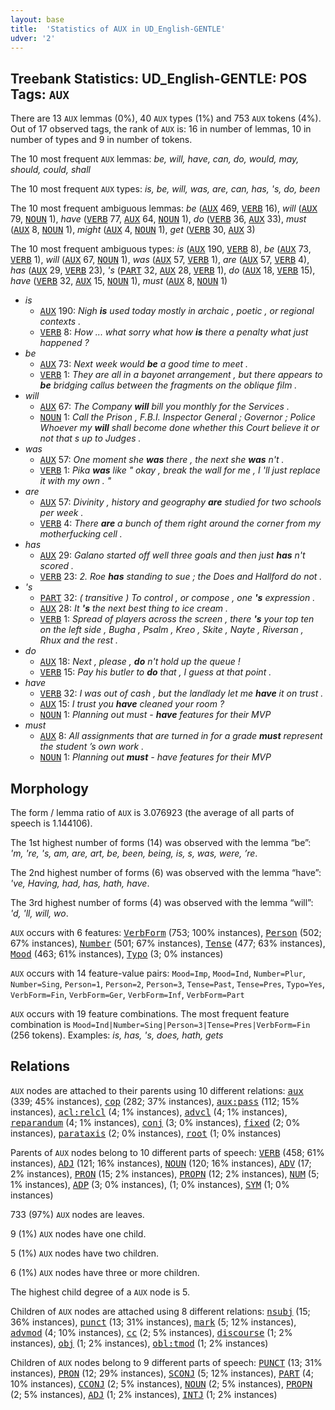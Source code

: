 ```yaml
---
layout: base
title:  'Statistics of AUX in UD_English-GENTLE'
udver: '2'
---
```


## Treebank Statistics: UD_English-GENTLE: POS Tags: `AUX`

There are 13 `AUX` lemmas (0%), 40 `AUX` types (1%) and 753 `AUX` tokens (4%).
Out of 17 observed tags, the rank of `AUX` is: 16 in number of lemmas, 10 in number of types and 9 in number of tokens.

The 10 most frequent `AUX` lemmas: <em>be, will, have, can, do, would, may, should, could, shall</em>

The 10 most frequent `AUX` types:  <em>is, be, will, was, are, can, has, 's, do, been</em>

The 10 most frequent ambiguous lemmas: <em>be</em> (<tt><a href="en_gentle-pos-AUX.html">AUX</a></tt> 469, <tt><a href="en_gentle-pos-VERB.html">VERB</a></tt> 16), <em>will</em> (<tt><a href="en_gentle-pos-AUX.html">AUX</a></tt> 79, <tt><a href="en_gentle-pos-NOUN.html">NOUN</a></tt> 1), <em>have</em> (<tt><a href="en_gentle-pos-VERB.html">VERB</a></tt> 77, <tt><a href="en_gentle-pos-AUX.html">AUX</a></tt> 64, <tt><a href="en_gentle-pos-NOUN.html">NOUN</a></tt> 1), <em>do</em> (<tt><a href="en_gentle-pos-VERB.html">VERB</a></tt> 36, <tt><a href="en_gentle-pos-AUX.html">AUX</a></tt> 33), <em>must</em> (<tt><a href="en_gentle-pos-AUX.html">AUX</a></tt> 8, <tt><a href="en_gentle-pos-NOUN.html">NOUN</a></tt> 1), <em>might</em> (<tt><a href="en_gentle-pos-AUX.html">AUX</a></tt> 4, <tt><a href="en_gentle-pos-NOUN.html">NOUN</a></tt> 1), <em>get</em> (<tt><a href="en_gentle-pos-VERB.html">VERB</a></tt> 30, <tt><a href="en_gentle-pos-AUX.html">AUX</a></tt> 3)

The 10 most frequent ambiguous types:  <em>is</em> (<tt><a href="en_gentle-pos-AUX.html">AUX</a></tt> 190, <tt><a href="en_gentle-pos-VERB.html">VERB</a></tt> 8), <em>be</em> (<tt><a href="en_gentle-pos-AUX.html">AUX</a></tt> 73, <tt><a href="en_gentle-pos-VERB.html">VERB</a></tt> 1), <em>will</em> (<tt><a href="en_gentle-pos-AUX.html">AUX</a></tt> 67, <tt><a href="en_gentle-pos-NOUN.html">NOUN</a></tt> 1), <em>was</em> (<tt><a href="en_gentle-pos-AUX.html">AUX</a></tt> 57, <tt><a href="en_gentle-pos-VERB.html">VERB</a></tt> 1), <em>are</em> (<tt><a href="en_gentle-pos-AUX.html">AUX</a></tt> 57, <tt><a href="en_gentle-pos-VERB.html">VERB</a></tt> 4), <em>has</em> (<tt><a href="en_gentle-pos-AUX.html">AUX</a></tt> 29, <tt><a href="en_gentle-pos-VERB.html">VERB</a></tt> 23), <em>'s</em> (<tt><a href="en_gentle-pos-PART.html">PART</a></tt> 32, <tt><a href="en_gentle-pos-AUX.html">AUX</a></tt> 28, <tt><a href="en_gentle-pos-VERB.html">VERB</a></tt> 1), <em>do</em> (<tt><a href="en_gentle-pos-AUX.html">AUX</a></tt> 18, <tt><a href="en_gentle-pos-VERB.html">VERB</a></tt> 15), <em>have</em> (<tt><a href="en_gentle-pos-VERB.html">VERB</a></tt> 32, <tt><a href="en_gentle-pos-AUX.html">AUX</a></tt> 15, <tt><a href="en_gentle-pos-NOUN.html">NOUN</a></tt> 1), <em>must</em> (<tt><a href="en_gentle-pos-AUX.html">AUX</a></tt> 8, <tt><a href="en_gentle-pos-NOUN.html">NOUN</a></tt> 1)


* <em>is</em>
  * <tt><a href="en_gentle-pos-AUX.html">AUX</a></tt> 190: <em>Nigh <b>is</b> used today mostly in archaic , poetic , or regional contexts .</em>
  * <tt><a href="en_gentle-pos-VERB.html">VERB</a></tt> 8: <em>How ... what sorry what how <b>is</b> there a penalty what just happened ?</em>
* <em>be</em>
  * <tt><a href="en_gentle-pos-AUX.html">AUX</a></tt> 73: <em>Next week would <b>be</b> a good time to meet .</em>
  * <tt><a href="en_gentle-pos-VERB.html">VERB</a></tt> 1: <em>They are all in a bayonet arrangement , but there appears to <b>be</b> bridging callus between the fragments on the oblique film .</em>
* <em>will</em>
  * <tt><a href="en_gentle-pos-AUX.html">AUX</a></tt> 67: <em>The Company <b>will</b> bill you monthly for the Services .</em>
  * <tt><a href="en_gentle-pos-NOUN.html">NOUN</a></tt> 1: <em>Call the Prison , F.B.I. Inspector General ; Governor ; Police Whoever my <b>will</b> shall become done whether this Court believe it or not that s up to Judges .</em>
* <em>was</em>
  * <tt><a href="en_gentle-pos-AUX.html">AUX</a></tt> 57: <em>One moment she <b>was</b> there , the next she <b>was</b> n't .</em>
  * <tt><a href="en_gentle-pos-VERB.html">VERB</a></tt> 1: <em>Pika <b>was</b> like " okay , break the wall for me , I 'll just replace it with my own . "</em>
* <em>are</em>
  * <tt><a href="en_gentle-pos-AUX.html">AUX</a></tt> 57: <em>Divinity , history and geography <b>are</b> studied for two schools per week .</em>
  * <tt><a href="en_gentle-pos-VERB.html">VERB</a></tt> 4: <em>There <b>are</b> a bunch of them right around the corner from my motherfucking cell .</em>
* <em>has</em>
  * <tt><a href="en_gentle-pos-AUX.html">AUX</a></tt> 29: <em>Galano started off well three goals and then just <b>has</b> n't scored .</em>
  * <tt><a href="en_gentle-pos-VERB.html">VERB</a></tt> 23: <em>2. Roe <b>has</b> standing to sue ; the Does and Hallford do not .</em>
* <em>'s</em>
  * <tt><a href="en_gentle-pos-PART.html">PART</a></tt> 32: <em>( transitive ) To control , or compose , one <b>'s</b> expression .</em>
  * <tt><a href="en_gentle-pos-AUX.html">AUX</a></tt> 28: <em>It <b>'s</b> the next best thing to ice cream .</em>
  * <tt><a href="en_gentle-pos-VERB.html">VERB</a></tt> 1: <em>Spread of players across the screen , there <b>'s</b> your top ten on the left side , Bugha , Psalm , Kreo , Skite , Nayte , Riversan , Rhux and the rest .</em>
* <em>do</em>
  * <tt><a href="en_gentle-pos-AUX.html">AUX</a></tt> 18: <em>Next , please , <b>do</b> n't hold up the queue !</em>
  * <tt><a href="en_gentle-pos-VERB.html">VERB</a></tt> 15: <em>Pay his butler to <b>do</b> that , I guess at that point .</em>
* <em>have</em>
  * <tt><a href="en_gentle-pos-VERB.html">VERB</a></tt> 32: <em>I was out of cash , but the landlady let me <b>have</b> it on trust .</em>
  * <tt><a href="en_gentle-pos-AUX.html">AUX</a></tt> 15: <em>I trust you <b>have</b> cleaned your room ?</em>
  * <tt><a href="en_gentle-pos-NOUN.html">NOUN</a></tt> 1: <em>Planning out must - <b>have</b> features for their MVP</em>
* <em>must</em>
  * <tt><a href="en_gentle-pos-AUX.html">AUX</a></tt> 8: <em>All assignments that are turned in for a grade <b>must</b> represent the student ’s own work .</em>
  * <tt><a href="en_gentle-pos-NOUN.html">NOUN</a></tt> 1: <em>Planning out <b>must</b> - have features for their MVP</em>

## Morphology

The form / lemma ratio of `AUX` is 3.076923 (the average of all parts of speech is 1.144106).

The 1st highest number of forms (14) was observed with the lemma “be”: <em>'m, 're, 's, am, are, art, be, been, being, is, s, was, were, ’re</em>.

The 2nd highest number of forms (6) was observed with the lemma “have”: <em>'ve, Having, had, has, hath, have</em>.

The 3rd highest number of forms (4) was observed with the lemma “will”: <em>'d, 'll, will, wo</em>.

`AUX` occurs with 6 features: <tt><a href="en_gentle-feat-VerbForm.html">VerbForm</a></tt> (753; 100% instances), <tt><a href="en_gentle-feat-Person.html">Person</a></tt> (502; 67% instances), <tt><a href="en_gentle-feat-Number.html">Number</a></tt> (501; 67% instances), <tt><a href="en_gentle-feat-Tense.html">Tense</a></tt> (477; 63% instances), <tt><a href="en_gentle-feat-Mood.html">Mood</a></tt> (463; 61% instances), <tt><a href="en_gentle-feat-Typo.html">Typo</a></tt> (3; 0% instances)

`AUX` occurs with 14 feature-value pairs: `Mood=Imp`, `Mood=Ind`, `Number=Plur`, `Number=Sing`, `Person=1`, `Person=2`, `Person=3`, `Tense=Past`, `Tense=Pres`, `Typo=Yes`, `VerbForm=Fin`, `VerbForm=Ger`, `VerbForm=Inf`, `VerbForm=Part`

`AUX` occurs with 19 feature combinations.
The most frequent feature combination is `Mood=Ind|Number=Sing|Person=3|Tense=Pres|VerbForm=Fin` (256 tokens).
Examples: <em>is, has, 's, does, hath, gets</em>


## Relations

`AUX` nodes are attached to their parents using 10 different relations: <tt><a href="en_gentle-dep-aux.html">aux</a></tt> (339; 45% instances), <tt><a href="en_gentle-dep-cop.html">cop</a></tt> (282; 37% instances), <tt><a href="en_gentle-dep-aux-pass.html">aux:pass</a></tt> (112; 15% instances), <tt><a href="en_gentle-dep-acl-relcl.html">acl:relcl</a></tt> (4; 1% instances), <tt><a href="en_gentle-dep-advcl.html">advcl</a></tt> (4; 1% instances), <tt><a href="en_gentle-dep-reparandum.html">reparandum</a></tt> (4; 1% instances), <tt><a href="en_gentle-dep-conj.html">conj</a></tt> (3; 0% instances), <tt><a href="en_gentle-dep-fixed.html">fixed</a></tt> (2; 0% instances), <tt><a href="en_gentle-dep-parataxis.html">parataxis</a></tt> (2; 0% instances), <tt><a href="en_gentle-dep-root.html">root</a></tt> (1; 0% instances)

Parents of `AUX` nodes belong to 10 different parts of speech: <tt><a href="en_gentle-pos-VERB.html">VERB</a></tt> (458; 61% instances), <tt><a href="en_gentle-pos-ADJ.html">ADJ</a></tt> (121; 16% instances), <tt><a href="en_gentle-pos-NOUN.html">NOUN</a></tt> (120; 16% instances), <tt><a href="en_gentle-pos-ADV.html">ADV</a></tt> (17; 2% instances), <tt><a href="en_gentle-pos-PRON.html">PRON</a></tt> (15; 2% instances), <tt><a href="en_gentle-pos-PROPN.html">PROPN</a></tt> (12; 2% instances), <tt><a href="en_gentle-pos-NUM.html">NUM</a></tt> (5; 1% instances), <tt><a href="en_gentle-pos-ADP.html">ADP</a></tt> (3; 0% instances),  (1; 0% instances), <tt><a href="en_gentle-pos-SYM.html">SYM</a></tt> (1; 0% instances)

733 (97%) `AUX` nodes are leaves.

9 (1%) `AUX` nodes have one child.

5 (1%) `AUX` nodes have two children.

6 (1%) `AUX` nodes have three or more children.

The highest child degree of a `AUX` node is 5.

Children of `AUX` nodes are attached using 8 different relations: <tt><a href="en_gentle-dep-nsubj.html">nsubj</a></tt> (15; 36% instances), <tt><a href="en_gentle-dep-punct.html">punct</a></tt> (13; 31% instances), <tt><a href="en_gentle-dep-mark.html">mark</a></tt> (5; 12% instances), <tt><a href="en_gentle-dep-advmod.html">advmod</a></tt> (4; 10% instances), <tt><a href="en_gentle-dep-cc.html">cc</a></tt> (2; 5% instances), <tt><a href="en_gentle-dep-discourse.html">discourse</a></tt> (1; 2% instances), <tt><a href="en_gentle-dep-obj.html">obj</a></tt> (1; 2% instances), <tt><a href="en_gentle-dep-obl-tmod.html">obl:tmod</a></tt> (1; 2% instances)

Children of `AUX` nodes belong to 9 different parts of speech: <tt><a href="en_gentle-pos-PUNCT.html">PUNCT</a></tt> (13; 31% instances), <tt><a href="en_gentle-pos-PRON.html">PRON</a></tt> (12; 29% instances), <tt><a href="en_gentle-pos-SCONJ.html">SCONJ</a></tt> (5; 12% instances), <tt><a href="en_gentle-pos-PART.html">PART</a></tt> (4; 10% instances), <tt><a href="en_gentle-pos-CCONJ.html">CCONJ</a></tt> (2; 5% instances), <tt><a href="en_gentle-pos-NOUN.html">NOUN</a></tt> (2; 5% instances), <tt><a href="en_gentle-pos-PROPN.html">PROPN</a></tt> (2; 5% instances), <tt><a href="en_gentle-pos-ADJ.html">ADJ</a></tt> (1; 2% instances), <tt><a href="en_gentle-pos-INTJ.html">INTJ</a></tt> (1; 2% instances)


